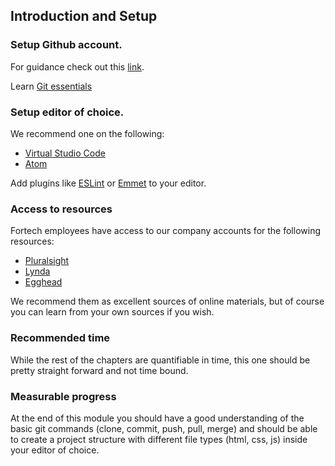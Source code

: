 ## Introduction and Setup

### Setup Github account.
For guidance check out this [link](https://help.github.com/articles/set-up-git/).

Learn [Git essentials](https://www.lynda.com/Git-tutorials/Git-Essential-Training/100222-2.html)

### Setup editor of choice.
We recommend one on the following:
* [Virtual Studio Code](https://code.visualstudio.com/)
* [Atom](https://atom.io/)

Add plugins like [ESLint](https://eslint.org/) or [Emmet](https://emmet.io/) to your editor.

### Access to resources
Fortech employees have access to our company accounts for the following resources:
* [Pluralsight](https://www.pluralsight.com/)
* [Lynda](https://www.lynda.com/)
* [Egghead](https://egghead.io/)

We recommend them as excellent sources of online materials, but of course you can learn from your own sources if you wish.

### Recommended time
While the rest of the chapters are quantifiable in time, this one should be pretty straight forward and not time bound. 

### Measurable progress
At the end of this module you should have a good understanding of the basic git commands (clone, commit, push, pull, merge) and should be able to create a project structure with different file types (html, css, js) inside your editor of choice.